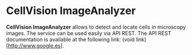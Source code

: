 # CellVision ImageAnalyzer
**CellVision ImageAnalyzer** allows to detect and locate cells in microscopy images.
The service can be used easily via API REST.
The API REST documentation is available at the following link: (void link)[http://www.google.es].
